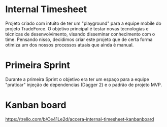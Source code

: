 # Internal Timesheet

Projeto criado com intuito de ter um "playground" para a equipe mobile do projeto TradeForce. O objetivo principal é testar novas tecnologias e técnicas de desenvolvimento, visando disseminar conhecimento com o time. Pensando nisso, decidimos criar este projeto que de certa forma otimiza um dos nossos processos atuais que ainda é manual. 

# Primeira Sprint

Durante a primeira Sprint o objetivo era ter um espaço para a equipe "praticar" injeção de dependencias (Dagger 2) e o padrão de projeto MVP. 

# Kanban board

https://trello.com/b/Ce41Le2d/accera-internal-timesheet-kanbanboard
